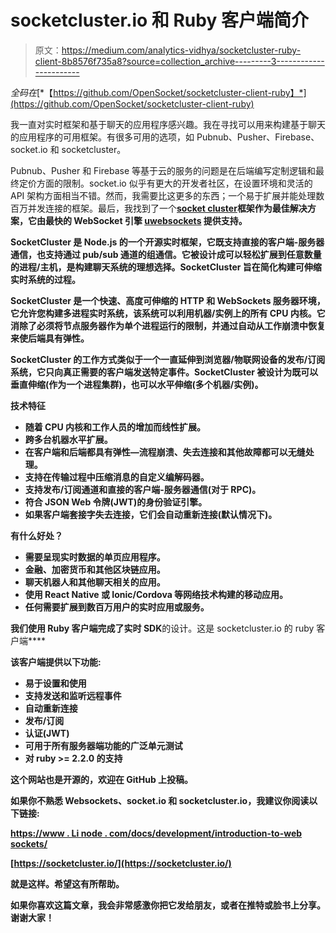 # socketcluster.io 和 Ruby 客户端简介

> 原文：<https://medium.com/analytics-vidhya/socketcluster-ruby-client-8b8576f735a8?source=collection_archive---------3----------------------->

*全码在*[*【https://github.com/OpenSocket/socketcluster-client-ruby】*](https://github.com/OpenSocket/socketcluster-client-ruby)

我一直对实时框架和基于聊天的应用程序感兴趣。我在寻找可以用来构建基于聊天的应用程序的可用框架。有很多可用的选项，如 Pubnub、Pusher、Firebase、socket.io 和 socketcluster。

Pubnub、Pusher 和 Firebase 等基于云的服务的问题是在后端编写定制逻辑和最终定价方面的限制。socket.io 似乎有更大的开发者社区，在设置环境和灵活的 API 架构方面相当不错。然而，我需要比这更多的东西；一个易于扩展并能处理数百万并发连接的框架。最后，我找到了一个[**socket cluster**](http://socketcluster.io)**框架作为最佳解决方案，它由最快的 WebSocket 引擎 [uwebsockets](https://github.com/uWebSockets/uWebSockets) 提供支持。**

**SocketCluster 是 Node.js 的一个开源实时框架，它既支持直接的客户端-服务器通信，也支持通过 pub/sub 通道的组通信。它被设计成可以轻松扩展到任意数量的进程/主机，是构建聊天系统的理想选择。SocketCluster 旨在简化构建可伸缩实时系统的过程。**

**SocketCluster 是一个快速、高度可伸缩的 HTTP 和 WebSockets 服务器环境，它允许您构建多进程实时系统，该系统可以利用机器/实例上的所有 CPU 内核。它消除了必须将节点服务器作为单个进程运行的限制，并通过自动从工作崩溃中恢复来使后端具有弹性。**

**SocketCluster 的工作方式类似于一个一直延伸到浏览器/物联网设备的发布/订阅系统，它只向真正需要的客户端发送特定事件。SocketCluster 被设计为既可以垂直伸缩(作为一个进程集群)，也可以水平伸缩(多个机器/实例)。**

****技术特征****

*   **随着 CPU 内核和工作人员的增加而线性扩展。**
*   **跨多台机器水平扩展。**
*   **在客户端和后端都具有弹性—流程崩溃、失去连接和其他故障都可以无缝处理。**
*   **支持在传输过程中压缩消息的自定义编解码器。**
*   **支持发布/订阅通道和直接的客户端-服务器通信(对于 RPC)。**
*   **符合 JSON Web 令牌(JWT)的身份验证引擎。**
*   **如果客户端套接字失去连接，它们会自动重新连接(默认情况下)。**

**有什么好处？**

*   **需要呈现实时数据的单页应用程序。**
*   **金融、加密货币和其他区块链应用。**
*   **聊天机器人和其他聊天相关的应用。**
*   **使用 React Native 或 Ionic/Cordova 等网络技术构建的移动应用。**
*   **任何需要扩展到数百万用户的实时应用或服务。**

**我们使用 **Ruby 客户端完成了**实时 SDK**的设计。这是 socketcluster.io 的 ruby 客户端****

**该客户端提供以下功能:**

*   **易于设置和使用**
*   **支持发送和监听远程事件**
*   **自动重新连接**
*   **发布/订阅**
*   **认证(JWT)**
*   **可用于所有服务器端功能的广泛单元测试**
*   **对 ruby >= 2.2.0 的支持**

**这个网站也是开源的，欢迎在 GitHub 上投稿。**

**如果你不熟悉 Websockets、socket.io 和 socketcluster.io，我建议你阅读以下链接:**

**[https://www . Li node . com/docs/development/introduction-to-web sockets/](https://www.linode.com/docs/development/introduction-to-websockets/)**

**[https://socketcluster.io/](https://socketcluster.io/)**

**就是这样。希望这有所帮助。**

**如果你喜欢这篇文章，我会非常感激你把它发给朋友，或者在推特或脸书上分享。谢谢大家！**